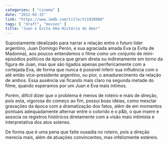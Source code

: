 ```yaml
---
categories: [ "cinema" ]
date: "2012-02-15"
link: "https://www.imdb.com/title/tt1920980"
tags: [ "draft", "movies" ]
title: "Juan e Evita Uma História de Amor"
---
```

Supostamente idealizado para narrar a relação entre o futuro líder argentino, Juan Domingo Perón, e sua agraciada amada Eva (a Evita de Madonna), aos poucos entendemos o filme como um conjunto de mini-episódios políticos da época que giram direta ou indiretamente em torno da figura de Juan, mas que são ligados apenas perifericamente com a cortejada Eva, de forma que nunca é possível inferir sua influência com o até então vice-presidente argentino, ou pior, o amadurecimento da relação de ambos. Essa ausência vai ficando mais claro na segunda metade do filme, quando esperamos por um Juan e Eva mais íntimos.

Porém, difícil dizer que o problema é menos de roteiro e mais de direção, pois esta, vigorosa do começo ao fim, possui boas ideias, como mesclar gravações da época com a dramatização dos fatos, além de em momentos pontuais adequadamente alternar entre o colorido e o p&b, o que insere e associa os registros históricos diretamente com a visão mais intimista e interpretativa dos atos solenes.

De forma que é uma pena que falte ousadia no roteiro, pois a direção merecia mais, além de atuações convincentes, mas infelizmente estéreis.

